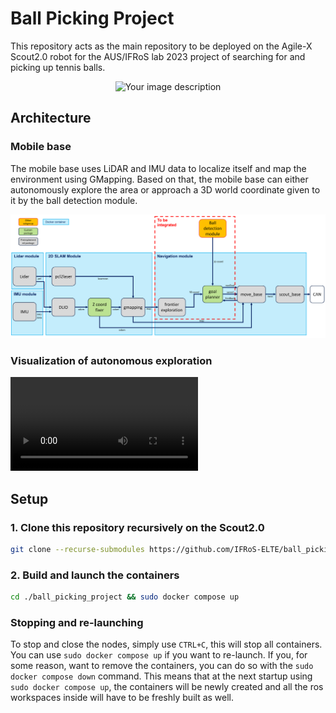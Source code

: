 # Ball Picking Project

This repository acts as the main repository to be deployed on the Agile-X Scout2.0 robot for the AUS/IFRoS lab 2023 project of searching for and picking up tennis balls.

<p align="center">
    <img src="./docs/robot_image.jpg" height="500" alt="Your image description">
</p>

## Architecture

### Mobile base

The mobile base uses LiDAR and IMU data to localize itself and map the environment using GMapping. Based on that, the mobile base can either autonomously explore the area or approach a 3D world coordinate given to it by the ball detection module.

![Architecture diagram of the mobile base](./docs/mobile_base_architecture.png)

### Visualization of autonomous exploration

![Video of the robot exploring the area autonomously](./docs/costmap_exploration.mp4)

## Setup

### 1. Clone this repository recursively on the Scout2.0

```bash
git clone --recurse-submodules https://github.com/IFRoS-ELTE/ball_picking_project.git
```

### 2. Build and launch the containers

```bash
cd ./ball_picking_project && sudo docker compose up
```

### Stopping and re-launching

To stop and close the nodes, simply use `CTRL+C`, this will stop all containers. You can use `sudo docker compose up` if you want to re-launch. If you, for some reason, want to remove the containers, you can do so with the `sudo docker compose down` command. This means that at the next startup using `sudo docker compose up`, the containers will be newly created and all the ros workspaces inside will have to be freshly built as well.

